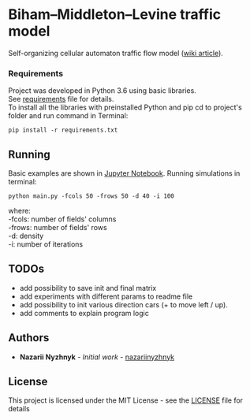 # Biham–Middleton–Levine traffic model

Self-organizing cellular automaton traffic flow model ([wiki article](https://en.wikipedia.org/wiki/Biham–Middleton–Levine_traffic_model)).

### Requirements

Project was developed in Python 3.6 using basic libraries.<br />
See [requirements](requirements.txt) file for details.<br />
To install all the libraries with preinstalled Python and pip cd to project's folder and run command in Terminal:

```
pip install -r requirements.txt
```

## Running

Basic examples are shown in [Jupyter Notebook](examples.ipynb).
Running simulations in terminal:

```
python main.py -fcols 50 -frows 50 -d 40 -i 100
```

where:<br />
-fcols: number of fields' columns<br />
-frows: number of fields' rows<br />
-d: density<br />
-i: number of iterations

## TODOs

- add possibility to save init and final matrix
- add experiments with different params to readme file
- add possibility to init various direction cars (+ to move left / up).
- add comments to explain program logic

## Authors

* **Nazarii Nyzhnyk** - *Initial work* - [nazariinyzhnyk](https://github.com/nazariinyzhnyk)

## License

This project is licensed under the MIT License - see the [LICENSE](LICENSE.txt) file for details
